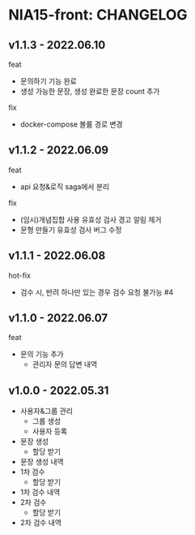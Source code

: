 # NIA15-front: CHANGELOG

## v1.1.3 - 2022.06.10
feat
- 문의하기 기능 완료
- 생성 가능한 문장, 생성 완료한 문장 count 추가

fix
- docker-compose 볼륨 경로 변경

## v1.1.2 - 2022.06.09
feat
- api 요청&로직 saga에서 분리

fix
- (임시)개념집합 사용 유효성 검사 경고 알림 제거
- 문형 만들기 유효성 검사 버그 수정

## v1.1.1 - 2022.06.08

hot-fix

- 검수 시, 반려 하나만 있는 경우 검수 요청 불가능 #4

## v1.1.0 - 2022.06.07

feat

- 문의 기능 추가
  - 관리자 문의 답변 내역

## v1.0.0 - 2022.05.31

- 사용자&그룹 관리
  - 그룹 생성
  - 사용자 등록
- 문장 생성
  - 할당 받기
- 문장 생성 내역
- 1차 검수
  - 할당 받기
- 1차 검수 내역
- 2차 검수
  - 할당 받기
- 2차 검수 내역
